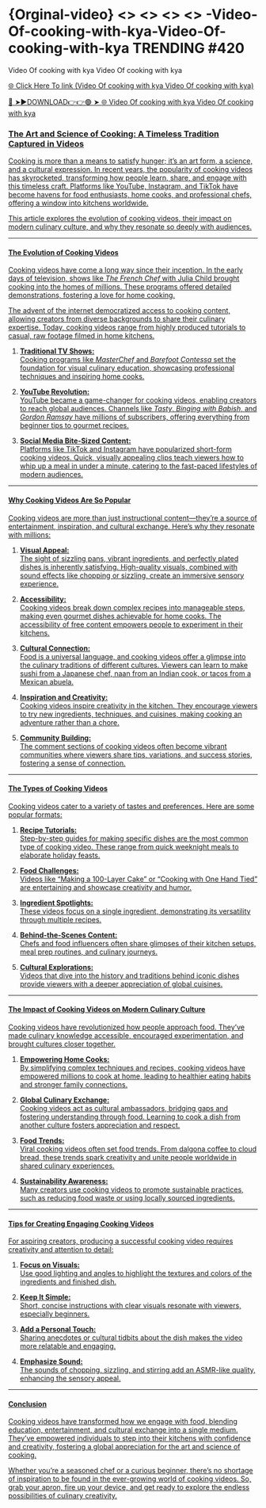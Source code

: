 # {Orginal-video} <> <> <> <> -Video-Of-cooking-with-kya-Video-Of-cooking-with-kya TRENDING  #420
Video Of cooking with kya Video Of cooking with kya

<a href="https://ari1.kelepiryazlik.com/bttgr"> 🌐 Click Here To link (Video Of cooking with kya Video Of cooking with kya)

🔴 ➤►DOWNLOAD👉👉🟢 ➤  <a href="https://ari1.kelepiryazlik.com/bttgr"> 🌐 Video Of cooking with kya Video Of cooking with kya

### The Art and Science of Cooking: A Timeless Tradition Captured in Videos  

Cooking is more than a means to satisfy hunger; it’s an art form, a science, and a cultural expression. In recent years, the popularity of cooking videos has skyrocketed, transforming how people learn, share, and engage with this timeless craft. Platforms like YouTube, Instagram, and TikTok have become havens for food enthusiasts, home cooks, and professional chefs, offering a window into kitchens worldwide.  

This article explores the evolution of cooking videos, their impact on modern culinary culture, and why they resonate so deeply with audiences.  

---

#### The Evolution of Cooking Videos  

Cooking videos have come a long way since their inception. In the early days of television, shows like *The French Chef* with Julia Child brought cooking into the homes of millions. These programs offered detailed demonstrations, fostering a love for home cooking.  

The advent of the internet democratized access to cooking content, allowing creators from diverse backgrounds to share their culinary expertise. Today, cooking videos range from highly produced tutorials to casual, raw footage filmed in home kitchens.  

1. **Traditional TV Shows:**  
   Cooking programs like *MasterChef* and *Barefoot Contessa* set the foundation for visual culinary education, showcasing professional techniques and inspiring home cooks.  

2. **YouTube Revolution:**  
   YouTube became a game-changer for cooking videos, enabling creators to reach global audiences. Channels like *Tasty*, *Binging with Babish*, and *Gordon Ramsay* have millions of subscribers, offering everything from beginner tips to gourmet recipes.  

3. **Social Media Bite-Sized Content:**  
   Platforms like TikTok and Instagram have popularized short-form cooking videos. Quick, visually appealing clips teach viewers how to whip up a meal in under a minute, catering to the fast-paced lifestyles of modern audiences.  

---

#### Why Cooking Videos Are So Popular  

Cooking videos are more than just instructional content—they’re a source of entertainment, inspiration, and cultural exchange. Here’s why they resonate with millions:  

1. **Visual Appeal:**  
   The sight of sizzling pans, vibrant ingredients, and perfectly plated dishes is inherently satisfying. High-quality visuals, combined with sound effects like chopping or sizzling, create an immersive sensory experience.  

2. **Accessibility:**  
   Cooking videos break down complex recipes into manageable steps, making even gourmet dishes achievable for home cooks. The accessibility of free content empowers people to experiment in their kitchens.  

3. **Cultural Connection:**  
   Food is a universal language, and cooking videos offer a glimpse into the culinary traditions of different cultures. Viewers can learn to make sushi from a Japanese chef, naan from an Indian cook, or tacos from a Mexican abuela.  

4. **Inspiration and Creativity:**  
   Cooking videos inspire creativity in the kitchen. They encourage viewers to try new ingredients, techniques, and cuisines, making cooking an adventure rather than a chore.  

5. **Community Building:**  
   The comment sections of cooking videos often become vibrant communities where viewers share tips, variations, and success stories, fostering a sense of connection.  

---

#### The Types of Cooking Videos  

Cooking videos cater to a variety of tastes and preferences. Here are some popular formats:  

1. **Recipe Tutorials:**  
   Step-by-step guides for making specific dishes are the most common type of cooking video. These range from quick weeknight meals to elaborate holiday feasts.  

2. **Food Challenges:**  
   Videos like “Making a 100-Layer Cake” or “Cooking with One Hand Tied” are entertaining and showcase creativity and humor.  

3. **Ingredient Spotlights:**  
   These videos focus on a single ingredient, demonstrating its versatility through multiple recipes.  

4. **Behind-the-Scenes Content:**  
   Chefs and food influencers often share glimpses of their kitchen setups, meal prep routines, and culinary journeys.  

5. **Cultural Explorations:**  
   Videos that dive into the history and traditions behind iconic dishes provide viewers with a deeper appreciation of global cuisines.  

---

#### The Impact of Cooking Videos on Modern Culinary Culture  

Cooking videos have revolutionized how people approach food. They’ve made culinary knowledge accessible, encouraged experimentation, and brought cultures closer together.  

1. **Empowering Home Cooks:**  
   By simplifying complex techniques and recipes, cooking videos have empowered millions to cook at home, leading to healthier eating habits and stronger family connections.  

2. **Global Culinary Exchange:**  
   Cooking videos act as cultural ambassadors, bridging gaps and fostering understanding through food. Learning to cook a dish from another culture fosters appreciation and respect.  

3. **Food Trends:**  
   Viral cooking videos often set food trends. From dalgona coffee to cloud bread, these trends spark creativity and unite people worldwide in shared culinary experiences.  

4. **Sustainability Awareness:**  
   Many creators use cooking videos to promote sustainable practices, such as reducing food waste or using locally sourced ingredients.  

---

#### Tips for Creating Engaging Cooking Videos  

For aspiring creators, producing a successful cooking video requires creativity and attention to detail:  

1. **Focus on Visuals:**  
   Use good lighting and angles to highlight the textures and colors of the ingredients and finished dish.  

2. **Keep It Simple:**  
   Short, concise instructions with clear visuals resonate with viewers, especially beginners.  

3. **Add a Personal Touch:**  
   Sharing anecdotes or cultural tidbits about the dish makes the video more relatable and engaging.  

4. **Emphasize Sound:**  
   The sounds of chopping, sizzling, and stirring add an ASMR-like quality, enhancing the sensory appeal.  

---

#### Conclusion  

Cooking videos have transformed how we engage with food, blending education, entertainment, and cultural exchange into a single medium. They’ve empowered individuals to step into their kitchens with confidence and creativity, fostering a global appreciation for the art and science of cooking.  

Whether you’re a seasoned chef or a curious beginner, there’s no shortage of inspiration to be found in the ever-growing world of cooking videos. So, grab your apron, fire up your device, and get ready to explore the endless possibilities of culinary creativity.  
